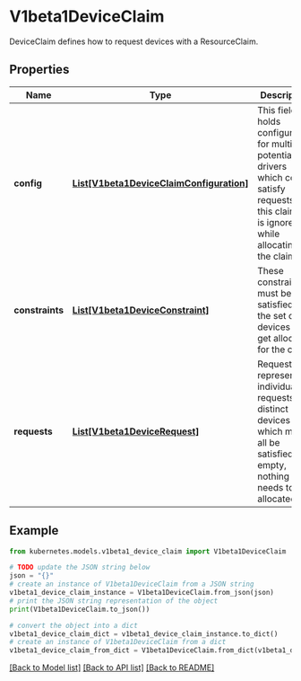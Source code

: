 # V1beta1DeviceClaim

DeviceClaim defines how to request devices with a ResourceClaim.

## Properties

Name | Type | Description | Notes
------------ | ------------- | ------------- | -------------
**config** | [**List[V1beta1DeviceClaimConfiguration]**](V1beta1DeviceClaimConfiguration.md) | This field holds configuration for multiple potential drivers which could satisfy requests in this claim. It is ignored while allocating the claim. | [optional] 
**constraints** | [**List[V1beta1DeviceConstraint]**](V1beta1DeviceConstraint.md) | These constraints must be satisfied by the set of devices that get allocated for the claim. | [optional] 
**requests** | [**List[V1beta1DeviceRequest]**](V1beta1DeviceRequest.md) | Requests represent individual requests for distinct devices which must all be satisfied. If empty, nothing needs to be allocated. | [optional] 

## Example

```python
from kubernetes.models.v1beta1_device_claim import V1beta1DeviceClaim

# TODO update the JSON string below
json = "{}"
# create an instance of V1beta1DeviceClaim from a JSON string
v1beta1_device_claim_instance = V1beta1DeviceClaim.from_json(json)
# print the JSON string representation of the object
print(V1beta1DeviceClaim.to_json())

# convert the object into a dict
v1beta1_device_claim_dict = v1beta1_device_claim_instance.to_dict()
# create an instance of V1beta1DeviceClaim from a dict
v1beta1_device_claim_from_dict = V1beta1DeviceClaim.from_dict(v1beta1_device_claim_dict)
```
[[Back to Model list]](../README.md#documentation-for-models) [[Back to API list]](../README.md#documentation-for-api-endpoints) [[Back to README]](../README.md)


